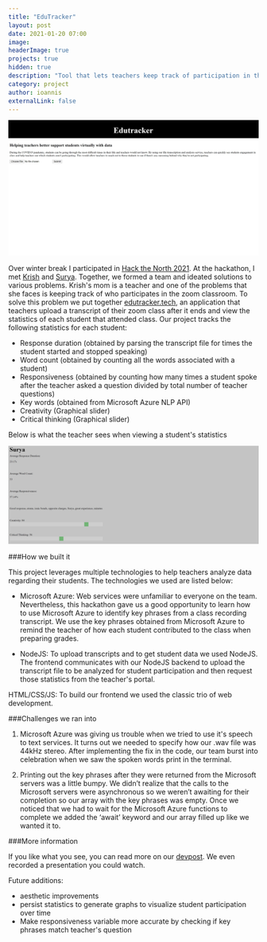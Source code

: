 ```yaml
---
title: "EduTracker"
layout: post
date: 2021-01-20 07:00
image: 
headerImage: true
projects: true
hidden: true
description: "Tool that lets teachers keep track of participation in their classroom"
category: project
author: ioannis
externalLink: false
---
```


![Homepage](/assets/images/edutracker/homepage.jpg)

Over winter break I participated in [Hack the North 2021](https://hackthenorth.com/). At the hackathon, I met [Krish](https://www.linkedin.com/in/krish-chopra/) and
[Surya](https://www.linkedin.com/in/surya-vedula-6b1496168/). Together, we formed a team and ideated solutions to various problems. Krish's mom is a teacher and one of the problems
that she faces is keeping track of who participates in the zoom classroom. To solve this problem we put together [edutracker.tech](https://edutracker.tech), an
application that teachers upload a transcript of their zoom class after it ends and view the statistics of each student that attended class. Our project
tracks the following statistics for each student:
- Response duration (obtained by parsing the transcript file for times the student started and stopped speaking)
- Word count (obtained by counting all the words associated with a student)
- Responsiveness (obtained by counting how many times a student spoke after the teacher asked a question divided by total number of teacher questions)
- Key words (obtained from Microsoft Azure NLP API)
- Creativity (Graphical slider)
- Critical thinking (Graphical slider)

Below is what the teacher sees when viewing a student's statistics

![statistics](/assets/images/edutracker/statistics.jpg)

###How we built it

This project leverages multiple technologies to help teachers analyze data regarding their students. The technologies we used are listed below:

- Microsoft Azure: Web services were unfamiliar to everyone on the team. Nevertheless, this hackathon gave us a good opportunity
 to learn how to use Microsoft Azure to identify key phrases from a class recording transcript. We use the key phrases obtained
  from Microsoft Azure to remind the teacher of how each student contributed to the class when preparing grades.

- NodeJS: To upload transcripts and to get student data we used NodeJS. The frontend communicates with our NodeJS backend to
 upload the transcript file to be analyzed for student participation and then request those statistics from the teacher's portal.

HTML/CSS/JS: To build our frontend we used the classic trio of web development.

###Challenges we ran into

1) Microsoft Azure was giving us trouble when we tried to use it's speech to text services. It turns out we needed to specify
 how our .wav file was 44kHz stereo. After implementing the fix in the code, our team burst into celebration when we saw the
  spoken words print in the terminal.

2) Printing out the key phrases after they were returned from the Microsoft servers was a little bumpy. We didn’t realize 
that the calls to the Microsoft servers were asynchronous so we weren’t awaiting for their completion so our array with 
the key phrases was empty. Once we noticed that we had to wait for the Microsoft Azure functions to complete we added the
 ‘await’ keyword and our array filled up like we wanted it to.

###More information

If you like what you see, you can read more on our [devpost](https://devpost.com/software/edutracker). We even recorded
a presentation you could watch.


Future additions:
- aesthetic improvements
- persist statistics to generate graphs to visualize student participation over time
- Make responsiveness variable more accurate by checking if key phrases match teacher's question


